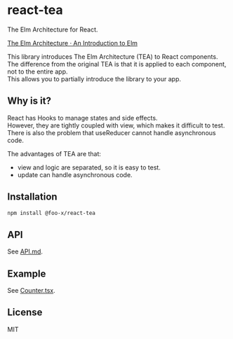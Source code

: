 # react-tea

The Elm Architecture for React.

[The Elm Architecture · An Introduction to Elm](https://guide.elm-lang.org/architecture/)

This library introduces The Elm Architecture (TEA) to React components.  
The difference from the original TEA is that it is applied to each component, not to the entire app.  
This allows you to partially introduce the library to your app.


## Why is it?

React has Hooks to manage states and side effects.  
However, they are tightly coupled with view, which makes it difficult to test.  
There is also the problem that useReducer cannot handle asynchronous code.

The advantages of TEA are that:

- view and logic are separated, so it is easy to test.
- update can handle asynchronous code.


## Installation

```sh
npm install @foo-x/react-tea
```


## API

See [API.md](./doc/API.md).


## Example

See [Counter.tsx](./example/src/Counter.tsx).


## License

MIT

